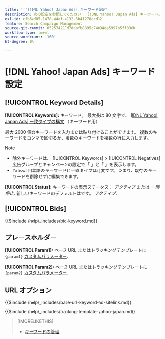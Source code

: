 ```yaml
---
title: '''[!DNL Yahoo! Japan Ads] キーワード設定'
description: 次の設定を参照してください： [!DNL Yahoo! Japan Ads] キーワード。
exl-id: cfb6ad85-1478-44af-a132-6b41278acd32
feature: Search Campaign Management
source-git-commit: 052574217d7ddafb8895c74094da5997b5ff83db
workflow-type: tm+mt
source-wordcount: '160'
ht-degree: 0%

---
```


# [!DNL Yahoo! Japan Ads] キーワード設定

## [!UICONTROL Keyword Details]

**[!UICONTROL Keywords]:** キーワード。 最大長は 80 文字で、 [[!DNL Yahoo! Japan Ads] 一致タイプの構文](https://ads-help.yahoo.co.jp/yahooads/ss/articledetail?lan=en&amp;aid=27) （キーワード用）

最大 2000 個のキーワードを入力または貼り付けることができます。 複数のキーワードをコンマで区切るか、複数のキーワードを複数の行に入力します。

>[!NOTE]
>
>* 除外キーワードは、 [!UICONTROL Keywords] > [!UICONTROL Negatives] 広告グループとキャンペーンの設定で「 」と「 」を表示します。
>* Yahoo! 日本語のキーワードと一致タイプは可変です。つまり、既存のキーワードを削除せずに編集できます。

**[!UICONTROL Status]:** キーワードの表示ステータス： *アクティブ* または *一時停止*. 新しいキーワードのデフォルトはです。 *アクティブ*.

## [!UICONTROL Bids]

<!-- **[!UICONTROL Bid]:** -->

{{$include /help/_includes/bid-keyword.md}}

## プレースホルダー

**[!UICONTROL Param1]:** ベース URL またはトラッキングテンプレートに `{param1}` [カスタムパラメーター](https://ads-help.yahoo-net.jp/s/article/H000044803?language=en_US).

**[!UICONTROL Param2]:** ベース URL またはトラッキングテンプレートに `{param2}` [カスタムパラメーター](https://ads-help.yahoo-net.jp/s/article/H000044803?language=en_US).

## URL オプション

<!-- **[!UICONTROL Base URl]:** -->

{{$include /help/_includes/base-url-keyword-ad-sitelink.md}}

<!-- **[!UICONTROL Tracking Template]:** -->

{{$include /help/_includes/tracking-template-yahoo-japan.md}}

>[!MORELIKETHIS]
>
>* [キーワードの管理](/help/search-social-commerce/campaign-management/campaigns/keyword-manage.md)
